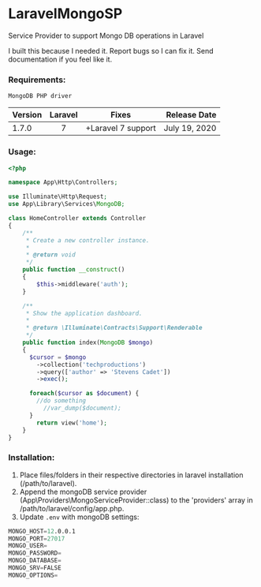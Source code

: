 # LaravelMongoSP
Service Provider to support Mongo DB operations in Laravel

I built this because I needed it. Report bugs so I can fix it. Send documentation if you feel like it.

### Requirements:
`MongoDB PHP driver`

|   Version  |   Laravel    |       Fixes        |  Release Date |
|------------|:------------:|:------------------:|--------------:|
|   1.7.0    |      7       | +Laravel 7 support | July 19, 2020 |

### Usage:
```php
<?php

namespace App\Http\Controllers;

use Illuminate\Http\Request;
use App\Library\Services\MongoDB;

class HomeController extends Controller
{
    /**
     * Create a new controller instance.
     *
     * @return void
     */
    public function __construct()
    {
        $this->middleware('auth');
    }

    /**
     * Show the application dashboard.
     *
     * @return \Illuminate\Contracts\Support\Renderable
     */
    public function index(MongoDB $mongo)
    {
      $cursor = $mongo
        ->collection('techproductions')
        ->query(['author' => 'Stevens Cadet'])
        ->exec();

      foreach($cursor as $document) {
        //do something
          //var_dump($document);
      }
        return view('home');
    }
}
```

### Installation:
1. Place files/folders in their respective directories in laravel installation (/path/to/laravel).
2. Append the mongoDB service provider (App\Providers\MongoServiceProvider::class) to the 'providers' array in /path/to/laravel/config/app.php.
3. Update `.env` with mongoDB settings:
```s
MONGO_HOST=12.0.0.1
MONGO_PORT=27017
MONGO_USER=
MONGO_PASSWORD=
MONGO_DATABASE=
MONGO_SRV=FALSE
MONGO_OPTIONS=
```